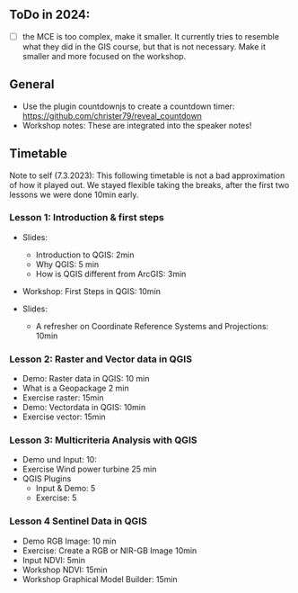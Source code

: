 
## ToDo in 2024:

- [ ] the MCE is too complex, make it smaller. It currently tries to resemble what they did in the GIS course, but that is not necessary. Make it smaller and more focused on the workshop.


## General

- Use the plugin countdownjs to create a countdown timer: https://github.com/christer79/reveal_countdown
- Workshop notes: These are integrated into the speaker notes!

## Timetable

Note to self (7.3.2023): This following timetable is not a bad approximation of how it played out. We stayed flexible taking the breaks, after the first two lessons we were done 10min early.

### Lesson 1: Introduction & first steps

- Slides:
  - Introduction to QGIS: 2min
  - Why QGIS: 5 min
  - How is QGIS different from ArcGIS: 3min
- Workshop: First Steps in QGIS: 10min

- Slides:
  - A refresher on Coordinate Reference Systems and Projections: 10min

### Lesson 2: Raster and Vector data in QGIS

- Demo: Raster data in QGIS: 10 min
- What is a Geopackage 2 min
- Exercise raster: 15min
- Demo: Vectordata in QGIS: 10min
- Exercise vector: 15min

### Lesson 3: Multicriteria Analysis with QGIS

- Demo und Input: 10:
- Exercise Wind power turbine 25 min
- QGIS Plugins
  - Input & Demo: 5 
  - Exercise: 5

### Lesson 4 Sentinel Data in QGIS

- Demo RGB Image: 10 min
- Exercise: Create a RGB or NIR-GB Image 10min
- Input NDVI: 5min
- Workshop NDVI: 15min
- Workshop Graphical Model Builder: 15min





